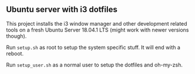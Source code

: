 ## Ubuntu server with i3 dotfiles

This project installs the i3 window manager and other development related tools
on a fresh Ubuntu Server 18.04.1 LTS (might work with newer versions though).

Run `setup.sh` as root to setup the system specific stuff. It will end with a
reboot.

Run `setup_user.sh` as a normal user to setup the dotfiles and oh-my-zsh.